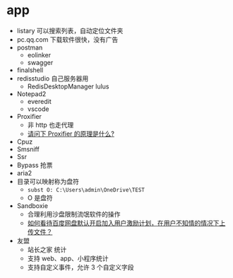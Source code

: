 # app

- listary 可以搜索列表，自动定位文件夹
- pc.qq.com 下载软件很快，没有广告
- postman
  - eolinker
  - swagger
- finalshell
- redisstudio 自己服务器用
  - RedisDesktopManager lulus
- Notepad2
  - everedit
  - vscode
- Proxifier
  - 非 http 也走代理
  - [请问下 Proxifier 的原理是什么?](https://www.zhihu.com/question/37610676?sort=created)
- Cpuz
- Smsniff
- Ssr
- Bypass 抢票
- aria2
- 目录可以映射称为盘符
  - `subst O: C:\Users\admin\OneDrive\TEST`
  - O 是盘符
- Sandboxie
  - 合理利用沙盘限制流氓软件的操作
  - [如何看待百度网盘默认开启加入用户激励计划，在用户不知情的情况下上传文件？](https://www.zhihu.com/question/388835247/answer/1166760742)
- 友盟
  - 站长之家 统计
  - 支持 web、app、小程序统计
  - 支持自定义事件，允许 3 个自定义字段
